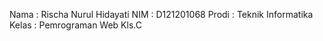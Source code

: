 Nama : Rischa Nurul Hidayati
NIM : D121201068
Prodi : Teknik Informatika
Kelas : Pemrograman Web Kls.C
